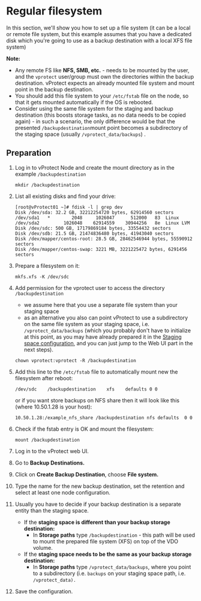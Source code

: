 # Regular filesystem

In this section, we'll show you how to set up a file system \(it can be a local or remote file system, but this example assumes that you have a dedicated disk which you're going to use as a backup destination with a local XFS file system\)

**Note:**

* Any remote FS like **NFS, SMB, etc.** - needs to be mounted by the user, and the `vprotect` user/group must own the directories within the backup destination. vProtect expects an already mounted file system and mount point in the backup destination.
* You should add this file system to your `/etc/fstab` file on the node, so that it gets mounted automatically if the OS is rebooted.
* Consider using the same file system for the staging and backup destination \(this boosts storage tasks, as no data needs to be copied again\) - in such a scenario, the only difference would be that the presented `/backupdestination`mount point becomes a subdirectory of the staging space \(usually `/vprotect_data/backups`\) .

## Preparation

1. Log in to vProtect Node and create the mount directory as in the example `/backupdestination`

   ```text
   mkdir /backupdestination
   ```

2. List all existing disks and find your drive:

   ```text
   [root@vProtect01 ~]# fdisk -l | grep dev
   Disk /dev/sda: 32.2 GB, 32212254720 bytes, 62914560 sectors
   /dev/sda1   *        2048     1026047      512000   83  Linux
   /dev/sda2         1026048    62914559    30944256   8e  Linux LVM
   Disk /dev/sdc: 500 GB, 17179869184 bytes, 33554432 sectors
   Disk /dev/sdb: 21.5 GB, 21474836480 bytes, 41943040 sectors
   Disk /dev/mapper/centos-root: 28.5 GB, 28462546944 bytes, 55590912 sectors
   Disk /dev/mapper/centos-swap: 3221 MB, 3221225472 bytes, 6291456 sectors
   ```

3. Prepare a filesystem on it:

   ```text
   mkfs.xfs -K /dev/sdc
   ```

4. Add permission for the vprotect user to access the directory `/backupdestination`

   * we assume here that you use a separate file system than your staging space
   * as an alternative you also can point vProtect to use a subdirectory on the same file system as your staging space, i.e. `/vprotect_data/backups` \(which you probably don't have to initialize at this point, as you may have already prepared it in the [Staging space configuration](../../common-tasks/staging-space-configuration.md), and you can just jump to the Web UI part in the next steps\). 

   ```text
   chown vprotect:vprotect -R /backupdestination
   ```

5. Add this line to the `/etc/fstab` file to automatically mount new the filesystem after reboot:

   ```text
   /dev/sdc    /backupdestination    xfs    defaults 0 0
   ```

   or if you want store backups on NFS share then it will look like this \(where 10.50.1.28 is your host\):

   ```text
   10.50.1.28:/example_nfs_share /backupdestination nfs defaults  0 0
   ```

6. Check if the fstab entry is OK and mount the filesystem:

   ```text
   mount /backupdestination
   ```

7. Log in to the vProtect web UI.
8. Go to **Backup Destinations.**
9. Click on **Create Backup Destination**, choose **File system.**
10. Type the name for the new backup destination, set the retention and select at least one node configuration.
11. Usually you have to decide if your backup destination is a separate entity than the staging space.
    * If the **staging space is different than your backup storage destination:**
      * In **Storage paths** type `/backupdestination` - this path will be used to mount the prepared file system \(XFS\) on top of the VDO volume.
    * If the **staging space needs to be the same as your backup storage destination:**
      * In **Storage paths** type `/vprotect_data/backups`, where you point to a subdirectory \(i.e. `backups` on your staging space path, i.e. `/vprotect_data).`
12. Save the configuration.

